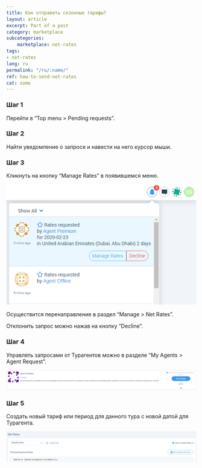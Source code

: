 ```yaml
---
title: Как отправить сезонные тарифы?
layout: article
excerpt: Part of a post
category: marketplace
subcategories:
    marketplace: net-rates
tags:
- net-rates
lang: ru
permalink: "/ru/:name/"
ref: how-to-send-net-rates
cat: some
---
```


### **Шаг 1**

Перейти в “Top menu > Pending requests”.

### **Шаг 2**

Найти уведомление о запросе и навести на него курсор мыши.

### **Шаг 3**

Кликнуть на кнопку “Manage Rates” в появившемся меню.

![How_to_send_net_rates1](/assets/images/how_to_send_net_rates1.png)

Осуществится перенаправление в раздел “Manage > Net Rates”. 

Отклонить запрос можно нажав на кнопку “Decline”.

### **Шаг 4**

Управлять запросами от Турагентов можно в разделе “My Agents > Agent Request”.

![How_to_send_net_rates2](/assets/images/how_to_send_net_rates2.png)

### **Шаг 5**

Создать новый тариф или период для данного тура с новой датой для Турагента.

![How_to_send_net_rates3](/assets/images/how_to_send_net_rates3.png)

